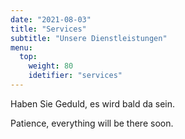 ```yaml
---
date: "2021-08-03"
title: "Services"
subtitle: "Unsere Dienstleistungen"
menu:
  top:
    weight: 80
    idetifier: "services"
---
```


Haben Sie Geduld, es wird bald da sein.

Patience, everything will be there soon.
